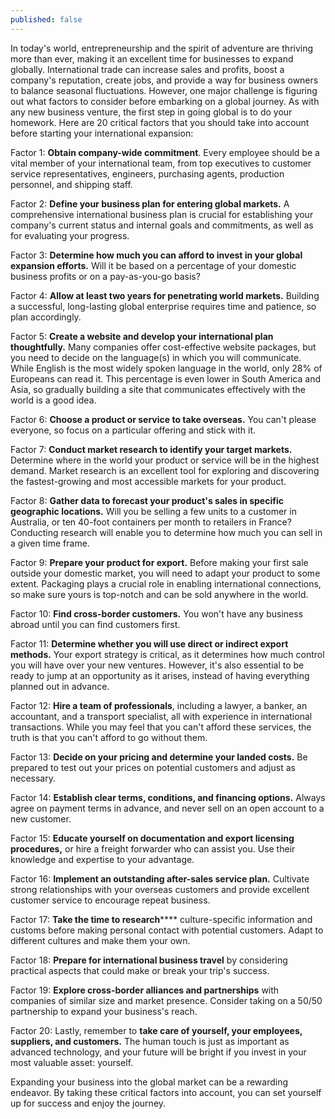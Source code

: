 ```yaml
---
published: false
---
```


In today's world, entrepreneurship and the spirit of adventure are thriving more than ever, making it an excellent time for businesses to expand globally. International trade can increase sales and profits, boost a company's reputation, create jobs, and provide a way for business owners to balance seasonal fluctuations. However, one major challenge is figuring out what factors to consider before embarking on a global journey.
As with any new business venture, the first step in going global is to do your homework. Here are 20 critical factors that you should take into account before starting your international expansion:

Factor 1: **Obtain company-wide commitment**. Every employee should be a vital member of your international team, from top executives to customer service representatives, engineers, purchasing agents, production personnel, and shipping staff.

Factor 2: **Define your business plan for entering global markets.** A comprehensive international business plan is crucial for establishing your company's current status and internal goals and commitments, as well as for evaluating your progress.

Factor 3: **Determine how much you can afford to invest in your global expansion efforts.** Will it be based on a percentage of your domestic business profits or on a pay-as-you-go basis?

Factor 4: **Allow at least two years for penetrating world markets.** Building a successful, long-lasting global enterprise requires time and patience, so plan accordingly.

Factor 5: **Create a website and develop your international plan thoughtfully.** Many companies offer cost-effective website packages, but you need to decide on the language(s) in which you will communicate. While English is the most widely spoken language in the world, only 28% of Europeans can read it. This percentage is even lower in South America and Asia, so gradually building a site that communicates effectively with the world is a good idea.

Factor 6: **Choose a product or service to take overseas.** You can't please everyone, so focus on a particular offering and stick with it.

Factor 7: **Conduct market research to identify your target markets.** Determine where in the world your product or service will be in the highest demand. Market research is an excellent tool for exploring and discovering the fastest-growing and most accessible markets for your product.

Factor 8: **Gather data to forecast your product's sales in specific geographic locations.** Will you be selling a few units to a customer in Australia, or ten 40-foot containers per month to retailers in France? Conducting research will enable you to determine how much you can sell in a given time frame.

Factor 9: **Prepare your product for export.** Before making your first sale outside your domestic market, you will need to adapt your product to some extent. Packaging plays a crucial role in enabling international connections, so make sure yours is top-notch and can be sold anywhere in the world.

Factor 10: **Find cross-border customers.** You won't have any business abroad until you can find customers first.

Factor 11: **Determine whether you will use direct or indirect export methods.** Your export strategy is critical, as it determines how much control you will have over your new ventures. However, it's also essential to be ready to jump at an opportunity as it arises, instead of having everything planned out in advance.

Factor 12: **Hire a team of professionals**, including a lawyer, a banker, an accountant, and a transport specialist, all with experience in international transactions. While you may feel that you can't afford these services, the truth is that you can't afford to go without them.

Factor 13: **Decide on your pricing and determine your landed costs.** Be prepared to test out your prices on potential customers and adjust as necessary.

Factor 14: **Establish clear terms, conditions, and financing options.** Always agree on payment terms in advance, and never sell on an open account to a new customer.

Factor 15: **Educate yourself on documentation and export licensing procedures,** or hire a freight forwarder who can assist you. Use their knowledge and expertise to your advantage.

Factor 16: **Implement an outstanding after-sales service plan.** Cultivate strong relationships with your overseas customers and provide excellent customer service to encourage repeat business.

Factor 17: **Take the time to research****** culture-specific information and customs before making personal contact with potential customers. Adapt to different cultures and make them your own.

Factor 18: **Prepare for international business travel** by considering practical aspects that could make or break your trip's success.

Factor 19: **Explore cross-border alliances and partnerships** with companies of similar size and market presence. Consider taking on a 50/50 partnership to expand your business's reach.

Factor 20: Lastly, remember to **take care of yourself, your employees, suppliers, and customers.** The human touch is just as important as advanced technology, and your future will be bright if you invest in your most valuable asset: yourself.

Expanding your business into the global market can be a rewarding endeavor. By taking these critical factors into account, you can set yourself up for success and enjoy the journey.

